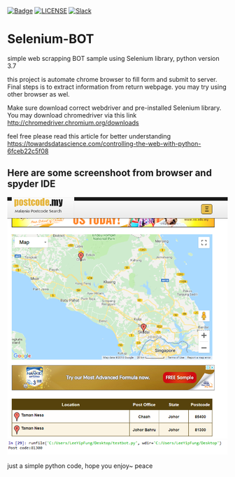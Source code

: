 [![Badge](https://img.shields.io/badge/link-996.icu-%23FF4D5B.svg?style=flat-square)](https://996.icu/#/zh_CN)
[![LICENSE](https://img.shields.io/badge/license-Anti%20996-blue.svg?style=flat-square)](https://github.com/996icu/996.ICU/blob/master/LICENSE)
[![Slack](https://img.shields.io/badge/slack-996icu-green.svg?style=flat-square)](https://join.slack.com/t/996icu/shared_invite/enQtNTg4MjA3MzA1MzgxLWQyYzM5M2IyZmIyMTVjMzU5NTE5MGI5Y2Y2YjgwMmJiMWMxMWMzNGU3NDJmOTdhNmRlYjJlNjk5ZWZhNWIwZGM)

# Selenium-BOT
simple web scrapping BOT sample using Selenium library, python version 3.7 

this project is automate chrome browser to fill form and submit to server. Final steps is to extract information from return webpage.
you may try using other browser as wel. 

Make sure download correct webdriver and pre-installed Selenium library.
You may download chromedriver via this link http://chromedriver.chromium.org/downloads

feel free please read this article for better understanding https://towardsdatascience.com/controlling-the-web-with-python-6fceb22c5f08

Here are some screenshoot from browser and spyder IDE
------------------------------------------------------
![alt text](https://github.com/arixlee/Selenium-BOT/blob/master/web_result.PNG)
<br>![alt text](https://github.com/arixlee/Selenium-BOT/blob/master/python_result.PNG)


just a simple python code, hope you enjoy~ peace

